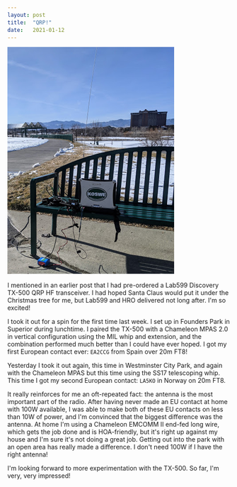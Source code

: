 ```yaml
---
layout: post
title:  "QRP!"
date:   2021-01-12
---
```

![QRP station in a park](/assets/2021-01-11-qrp.jpg)

I mentioned in an earlier post that I had pre-ordered a Lab599 Discovery TX-500 QRP HF transceiver.
I had hoped Santa Claus would put it under the Christmas tree for me, but Lab599 and HRO delivered
not long after. I'm so excited!

I took it out for a spin for the first time last week. I set up in Founders Park in Superior during
lunchtime. I paired the TX-500 with a Chameleon MPAS 2.0 in vertical configuration using the MIL
whip and extension, and the combination performed much better than I could have ever hoped. I got my
first European contact ever: `EA2CCG` from Spain over 20m FT8!

Yesterday I took it out again, this time in Westminster City Park, and again with the Chameleon MPAS
but this time using the SS17 telescoping whip. This time I got my second European contact: `LA5KO`
in Norway on 20m FT8.

It really reinforces for me an oft-repeated fact: the antenna is the most important part of the
radio. After having never made an EU contact at home with 100W available, I was able to make both of
these EU contacts on less than 10W of power, and I'm convinced that the biggest difference was the
antenna. At home I'm using a Chameleon EMCOMM II end-fed long wire, which gets the job done and is
HOA-friendly, but it's right up against my house and I'm sure it's not doing a great job. Getting
out into the park with an open area has really made a difference. I don't need 100W if I have the
right antenna!

I'm looking forward to more experimentation with the TX-500. So far, I'm very, very impressed!
